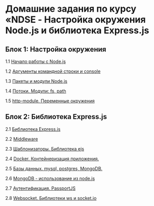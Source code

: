 # Домашние задания по курсу «NDSE - Настройка окружения Node.js и библиотека Express.js

## Блок 1: Настройка окружения

1.1 [Начало работы с Node.js](001-intro)

1.2 [Аргументы командной строки и console](002-console)

1.3 [Пакеты и модули Node.js](003-packages)

1.4 [Потоки. Модули: fs, path](004-stream)

1.5 [http-module. Переменные окружения](005-http)

## Блок 2: Библиотека Express.js

2.1 [Библиотека Express.js](006-express)

2.2 [Middleware](007-middleware)

2.3 [Шаблонизаторы. Библиотека ejs](008-ejs)

2.4 [Docker. Контейнеризация приложения.](009-docker)

2.5 [Базы данных. mysql, postgres, MongoDB.](010-db)

2.6 [MongoDB - использование из node.js](011-mongo)

2.7 [Аутентификация. PassportJS](012-auth)

2.8 [Websocket. Библиотеки ws и socket.io](013-websocket)

